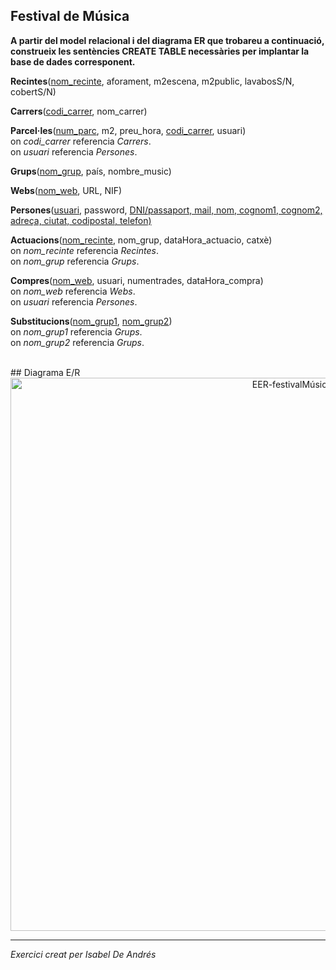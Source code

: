 ## Festival de Música

**A partir del model relacional i del diagrama ER que trobareu a continuació, construeix les sentències CREATE TABLE necessàries per implantar la base de dades corresponent.**

**Recintes**(<ins>nom_recinte</ins>, aforament, m2escena, m2public, lavabosS/N, cobertS/N)

**Carrers**(<ins>codi_carrer</ins>, nom_carrer)

**Parcel·les**(<ins>num_parc</ins>, m2, preu_hora, <ins>codi_carrer</ins>, usuari)<br>
    on *codi_carrer* referencia *Carrers*.<br>
    on *usuari* referencia *Persones*.

**Grups**(<ins>nom_grup</ins>, país, nombre_music)

**Webs**(<ins>nom_web</ins>, URL, NIF)

**Persones**(<ins>usuari</ins>, password, <ins>DNI/passaport, mail, nom, cognom1, cognom2, adreça, ciutat, codipostal, telefon)

**Actuacions**(<ins>nom_recinte</ins>, nom_grup, dataHora_actuacio, catxè)<br>
    on *nom_recinte* referencia *Recintes*.<br>
    on *nom_grup* referencia *Grups*.
    
**Compres**(<ins>nom_web</ins>, usuari, numentrades, dataHora_compra)<br>
    on *nom_web* referencia *Webs*.<br>
    on *usuari* referencia *Persones*.

**Substitucions**(<ins>nom_grup1</ins>, <ins>nom_grup2</ins>)<br>
    on *nom_grup1* referencia *Grups*.<br>
    on *nom_grup2* referencia *Grups*.

<br>
## Diagrama E/R

  <div style="text-align: center;">
    <img src="https://github.com/victordomgs/Bases-de-Dades/blob/main/SQL-DDL/EER/EER-festivalM%C3%BAsica.png" alt="EER-festivalMúsica" width="885" height="auto"/>
  </div>

---
*Exercici creat per Isabel De Andrés*
